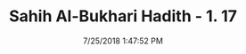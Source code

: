 ---
title        : "Sahih Al-Bukhari Hadith - 1. 17"
date         : 7/25/2018 1:47:52 PM
draft        : false
type         : "hadith"
layout       : "hadith"
BookCode     : "SHB"
VolumeNumber : "1"
HadithNumber : "17"
categories  :  ["Faith-Not ascribing partners to Allah"]
tags  :  ["Ubada bin As Samit"]
---